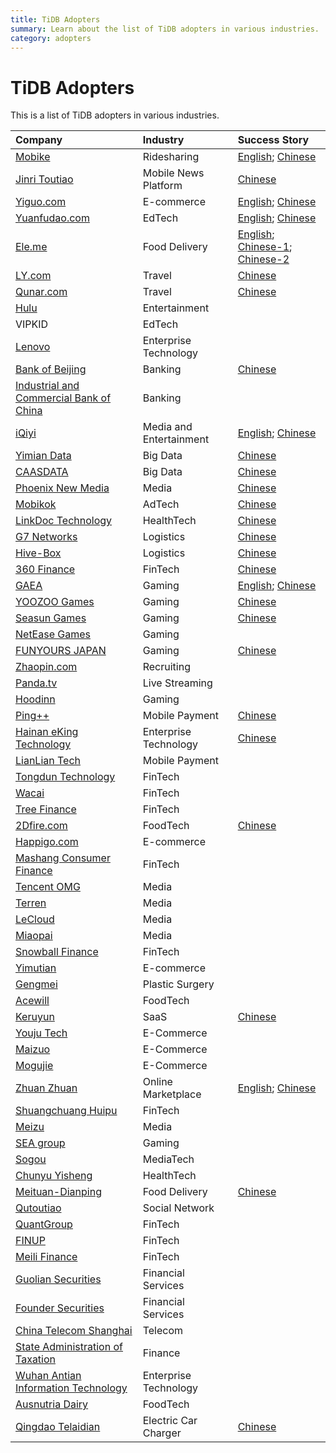 ```yaml
---
title: TiDB Adopters
summary: Learn about the list of TiDB adopters in various industries.
category: adopters
---
```


# TiDB Adopters

This is a list of TiDB adopters in various industries.

| Company | Industry | Success Story |
| :--- | :--- | :--- |
|[Mobike](https://en.wikipedia.org/wiki/Mobike)|Ridesharing|[English](https://www.pingcap.com/blog/Use-Case-TiDB-in-Mobike/); [Chinese](https://www.pingcap.com/cases-cn/user-case-mobike/)|
|[Jinri Toutiao](https://en.wikipedia.org/wiki/Toutiao)|Mobile News Platform|[Chinese](https://www.pingcap.com/cases-cn/user-case-toutiao/)|
|[Yiguo.com](https://www.crunchbase.com/organization/shanghai-yiguo-electron-business)|E-commerce|[English](https://www.datanami.com/2018/02/22/hybrid-database-capturing-perishable-insights-yiguo/); [Chinese](https://www.pingcap.com/cases-cn/user-case-yiguo)|
|[Yuanfudao.com](https://www.crunchbase.com/organization/yuanfudao)|EdTech|[English](https://www.pingcap.com/blog/2017-08-08-tidbforyuanfudao/); [Chinese](https://www.pingcap.com/cases-cn/user-case-yuanfudao/)|
|[Ele.me](https://en.wikipedia.org/wiki/Ele.me)|Food Delivery|[English](https://www.pingcap.com/blog/use-case-tidb-in-eleme/); [Chinese-1](https://www.pingcap.com/cases-cn/user-case-eleme-1/); [Chinese-2](https://pingcap.com/cases-cn/user-case-eleme-2/)|
|[LY.com](https://www.crunchbase.com/organization/ly-com)|Travel|[Chinese](https://www.pingcap.com/cases-cn/user-case-tongcheng/)|
|[Qunar.com](https://www.crunchbase.com/organization/qunar-com)|Travel|[Chinese](https://www.pingcap.com/cases-cn/user-case-qunar/)|
|[Hulu](https://www.hulu.com)|Entertainment||
|VIPKID|EdTech||
|[Lenovo](https://en.wikipedia.org/wiki/Lenovo)|Enterprise Technology||
|[Bank of Beijing](https://en.wikipedia.org/wiki/Bank_of_Beijing)|Banking|[Chinese](https://pingcap.com/cases-cn/user-case-beijing-bank/)|
|[Industrial and Commercial Bank of China](https://en.wikipedia.org/wiki/Industrial_and_Commercial_Bank_of_China)|Banking||
|[iQiyi](https://en.wikipedia.org/wiki/IQiyi)|Media and Entertainment|[English](https://www.pingcap.com/success-stories/tidb-in-iqiyi/); [Chinese](https://pingcap.com/cases-cn/user-case-iqiyi/)|
|[Yimian Data](https://www.crunchbase.com/organization/yimian-data)|Big Data|[Chinese](https://www.pingcap.com/cases-cn/user-case-yimian)|
|[CAASDATA](https://www.caasdata.com/)|Big Data|[Chinese](https://pingcap.com/cases-cn/user-case-kasi/)|
|[Phoenix New Media](https://www.crunchbase.com/organization/phoenix-new-media)|Media|[Chinese](https://www.pingcap.com/cases-cn/user-case-ifeng/)|
|[Mobikok](http://www.mobikok.com/en/)|AdTech|[Chinese](https://pingcap.com/cases-cn/user-case-mobikok/)|
|[LinkDoc Technology](https://www.crunchbase.com/organization/linkdoc-technology)|HealthTech|[Chinese](https://www.pingcap.com/cases-cn/user-case-linkdoc/)|
|[G7 Networks](https://www.english.g7.com.cn/)| Logistics|[Chinese](https://www.pingcap.com/cases-cn/user-case-g7/)|
|[Hive-Box](http://www.fcbox.com/en/pc/index.html#/)|Logistics|[Chinese](https://pingcap.com/cases-cn/user-case-fengchao/)|
|[360 Finance](https://www.crunchbase.com/organization/360-finance)|FinTech|[Chinese](https://www.pingcap.com/cases-cn/user-case-360/)|
|[GAEA](http://www.gaea.com/en/)|Gaming|[English](https://www.pingcap.com/blog/2017-05-22-Comparison-between-MySQL-and-TiDB-with-tens-of-millions-of-data-per-day/); [Chinese](https://www.pingcap.com/cases-cn/user-case-gaea-ad/)|
|[YOOZOO Games](https://www.crunchbase.com/organization/yoozoo-games)|Gaming|[Chinese](https://pingcap.com/cases-cn/user-case-youzu/)|
|[Seasun Games](https://www.crunchbase.com/organization/seasun)|Gaming|[Chinese](https://pingcap.com/cases-cn/user-case-xishanju/)|
|[NetEase Games](https://game.163.com/en/)|Gaming||
|[FUNYOURS JAPAN](http://company.funyours.co.jp/)|Gaming|[Chinese](https://pingcap.com/cases-cn/user-case-funyours-japan/)|
|[Zhaopin.com](https://www.crunchbase.com/organization/zhaopin)|Recruiting||
|[Panda.tv](https://www.crunchbase.com/organization/panda-tv)|Live Streaming||
|[Hoodinn](https://www.crunchbase.com/organization/hoodinn)|Gaming||
|[Ping++](https://www.crunchbase.com/organization/ping-5)|Mobile Payment|[Chinese](https://pingcap.com/cases-cn/user-case-ping++/)|
|[Hainan eKing Technology](https://www.crunchbase.com/organization/hainan-eking-technology)|Enterprise Technology|[Chinese](https://pingcap.com/cases-cn/user-case-ekingtech/)|
|[LianLian Tech](http://www.10030.com.cn/web/)|Mobile Payment||
|[Tongdun Technology](https://www.crunchbase.com/organization/tongdun-technology)|FinTech||
|[Wacai](https://www.crunchbase.com/organization/wacai)|FinTech||
|[Tree Finance](https://www.treefinance.com.cn/)|FinTech||
|[2Dfire.com](http://www.2dfire.com/)|FoodTech|[Chinese](https://www.pingcap.com/cases-cn/user-case-erweihuo/)|
|[Happigo.com](https://www.crunchbase.com/organization/happigo-com)|E-commerce||
|[Mashang Consumer Finance](https://www.crunchbase.com/organization/ms-finance)|FinTech||
|[Tencent OMG](https://en.wikipedia.org/wiki/Tencent)|Media||
|[Terren](http://webterren.com.zigstat.com/)|Media||
|[LeCloud](https://www.crunchbase.com/organization/letv-2)|Media||
|[Miaopai](https://en.wikipedia.org/wiki/Miaopai)|Media||
|[Snowball Finance](https://www.crunchbase.com/organization/snowball-finance)|FinTech||
|[Yimutian](http://www.ymt.com/)|E-commerce||
|[Gengmei](https://www.crunchbase.com/organization/gengmei)|Plastic Surgery||
|[Acewill](https://www.crunchbase.com/organization/acewill)|FoodTech||
|[Keruyun](https://www.crunchbase.com/organization/keruyun-technology-beijing-co-ltd)|SaaS|[Chinese](https://pingcap.com/cases-cn/user-case-keruyun/)|
|[Youju Tech](https://www.ujuz.cn/)|E-Commerce||
|[Maizuo](https://www.crunchbase.com/organization/maizhuo)|E-Commerce||
|[Mogujie](https://www.crunchbase.com/organization/mogujie)|E-Commerce||
|[Zhuan Zhuan](https://www.crunchbase.com/organization/zhuan-zhuan)|Online Marketplace|[English](https://www.pingcap.com/success-stories/tidb-in-zhuanzhuan/); [Chinese](https://pingcap.com/cases-cn/user-case-zhuanzhuan/)|
|[Shuangchuang Huipu](http://scphjt.com/)|FinTech||
|[Meizu](https://en.wikipedia.org/wiki/Meizu)|Media||
|[SEA group](https://sea-group.org/?lang=en)|Gaming||
|[Sogou](https://en.wikipedia.org/wiki/Sogou)|MediaTech||
|[Chunyu Yisheng](https://www.crunchbase.com/organization/chunyu)|HealthTech||
|[Meituan-Dianping](https://en.wikipedia.org/wiki/Meituan-Dianping)|Food Delivery|[Chinese](https://pingcap.com/cases-cn/user-case-meituan/)|
|[Qutoutiao](https://www.crunchbase.com/organization/qutoutiao)|Social Network||
|[QuantGroup](https://www.crunchbase.com/organization/quantgroup)|FinTech||
|[FINUP](https://www.crunchbase.com/organization/finup)|FinTech||
[Meili Finance](https://www.crunchbase.com/organization/meili-jinrong)|FinTech||
|[Guolian Securities](https://www.crunchbase.com/organization/guolian-securities)|Financial Services||
|[Founder Securities](https://www.linkedin.com/company/founder-securities-co-ltd-/)|Financial Services||
|[China Telecom Shanghai](http://sh.189.cn/en/index.html)|Telecom||
|[State Administration of Taxation](https://en.wikipedia.org/wiki/State_Administration_of_Taxation)|Finance||
|[Wuhan Antian Information Technology](https://www.avlsec.com/)|Enterprise Technology||
|[Ausnutria Dairy](https://www.crunchbase.com/organization/ausnutria-dairy)|FoodTech||
|[Qingdao Telaidian](https://www.teld.cn/)|Electric Car Charger|[Chinese](https://pingcap.com/cases-cn/user-case-telaidian/)|